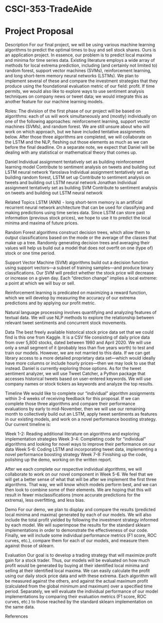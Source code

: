 # CSCI-353-TradeAide

# Project Proposal 
Description
	For our final project, we will be using various machine learning algorithms to predict the optimal times to buy and sell stock shares. Ours is an application project. In essence, our problem is to predict local maxima and minima for time series data. Existing literature employs a wide array of methods for local extrema prediction, including (and certainly not limited to) random forest, support vector machines (SVMs), reinforcement learning, and long short-term memory neural networks (LSTMs). We plan to implement several of these and compare the investment strategies that they produce using the foundational evaluation metric of our field: profit. If time permits, we would also like to explore ways to use sentiment analysis techniques on company news or tweet data; we would integrate this as another feature for our machine learning models.

Roles:
The division of the first phase of our project will be based on algorithms: each of us will work simultaneously and (mostly) individually on one of the following approaches: reinforcement learning, support vector machines (SVMs), and random forest. We are still unsure about who will work on which approach, but we have included tentative assignments below. After those three algorithms are completed, we will collaborate on the LSTM and the NLP, fleshing out those elements as much as we can before the final deadline. On a separate note, we expect that Daniel will be dealing with any statistical or mathematical theory that comes up.

Daniel
Individual assignment tentatively set as building reinforcement learning model
Contribute to sentiment analysis on tweets and building out LSTM neural network
Yaroslava
Individual assignment tentatively set as building random forest, LSTM set up
Contribute to sentiment analysis on tweets and building out LSTM neural network
Jonathan
Individual assignment tentatively set as building SVM
Contribute to sentiment analysis on tweets and building out LSTM neural network

Related Topics
LSTM (ANN) - long short-term memory is an artificial recurrent neural network architecture that can be used for classifying and making predictions using time series data. Since LSTM can store past information (previous stock prices), we hope to use it to predict the local minima and maxima of future prices.

Random Forest algorithms construct decision trees, which allow them to output classifications based on the mode or the average of the classes that make up a tree. Randomly generating decision trees and averaging their values will help us build out a model that does not overfit on one (type of) stock or one time period.

Support Vector Machine (SVM) algorithms build out a decision function using support vectors—a subset of training samples—and produce binary classifications. Our SVM will predict whether the stock price will decrease or increase on a given day. Each “direction change” implies a local extreme: a point at which we will buy or sell.

Reinforcement learning is predicated on maximizing a reward function, which we will develop by measuring the accuracy of our extrema predictions and by applying our profit metric.

Natural language processing involves quantifying and analyzing features of textual data. We will use NLP methods to explore the relationship between relevant tweet sentiments and concurrent stock movements.

Data
	The best freely available historical stock price data set that we could find is this one from Kaggle. It is a CSV file consisting of daily price data from over 5,800 stocks, dated between 1980 and April 2020. We will use only a small segment of it (probably less than five years worth) to test and train our models. However, we are not married to this data. If we can get library access to a more detailed proprietary data set—which would ideally have more columns or include hourly prices—then we may look to use that instead. Daniel is currently exploring those options.
As for the tweet sentiment analyzer, we will use Tweet Catcher, a Python package that accesses historical tweets based on user-entered keywords. We will use company names or stock tickers as keywords and analyze the top results.

Timeline
	We would like to complete our “individual” algorithm assignments within 3-4 weeks of receiving feedback for this proposal. If we can complete those three algorithms and compare their performance evaluations by early to mid-November, then we will use our remaining month to collectively build out an LSTM, apply tweet sentiments as features in our existing models, and work on a novel performance boosting strategy. Our current timeline is:

Week 1-2: Reading additional literature on algorithms and exploring implementation strategies
Week 3-4: Completing code for “individual” algorithms and looking for novel ways to improve their performance on our data
Week 5-6: Coding LSTM and incorporating tweet data, implementing a novel performance boosting strategy
Week 7-8: Finishing up the code, polishing up the demo, working on the written report.

After we each complete our respective individual algorithms, we will collaborate to work on our novel component in Week 5-6. We feel that we will get a better sense of what that will be after we implement the first three algorithms. That way, we will know which models perform best, and we can then look to combine some of their elements. We are hoping that this will result in fewer misclassifications (more accurate predictions for the extrema), less overfitting, and less bias.

Demo
For our demo, we plan to display and compare the results (predicted local minima and maxima) generated by each of our models. We will also include the total profit yielded by following the investment strategy informed by each model. We will superimpose the results for the standard sklearn implementations in order to demonstrate the effectiveness of our code. Finally, we will include some individual performance metrics (F1 score, ROC curves, etc.), compare them for each of our models, and measure them against those of sklearn.

Evaluation
	Our goal is to develop a trading strategy that will maximize profit gain for a stock trader. Thus, our models will be evaluated on how much profit would be generated by buying at their identified local minima and selling at their identified local maxima. We can easily calculate the profit using our daily stock price data and with these extrema. Each algorithm will be measured against the others, and against the actual maximum profit (calculated from the global minimum and maximum) over a specified time period. Separately, we will evaluate the individual performance of our model implementations by comparing their evaluation metrics (F1 score, ROC curves, etc.) to those reached by the standard sklearn implementation on the same data.


References 

